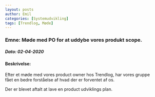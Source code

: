 ```yaml
---
layout: posts
author: Emil
categories: [Systemudvikling]
tags: [Trendlog, Møde]
---
```


<h3>Emne: Møde med PO for at uddybe vores produkt scope.</h3>

<h5>Dato: 02-04-2020</h5>

<h4>Beskrivelse:</h4>

<p>Efter et møde med vores product owner hos Trendlog, har vores gruppe fået en bedre forståelse af hvad der er forventet af os.
  
Der er blevet aftalt at lave en product udviklings plan.</p>
